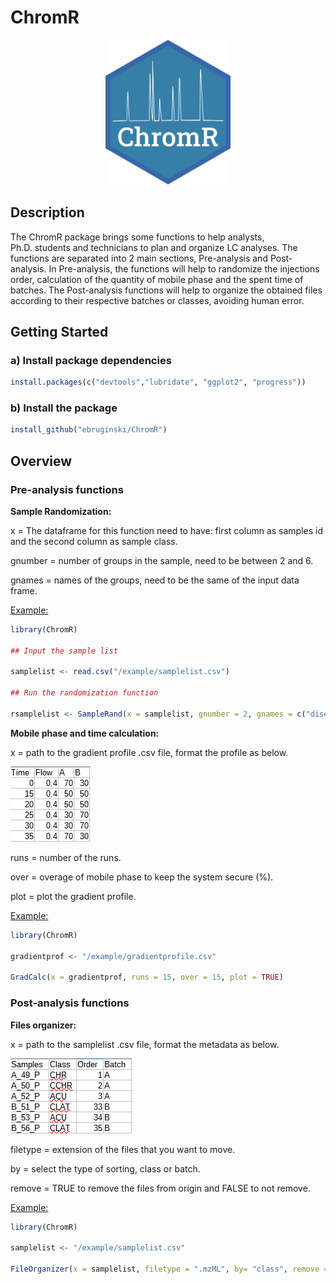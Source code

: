 ChromR
======

<p align="center">
<img src="https://github.com/ebruginski/ChromR/blob/master/docs/logo.png" weight="200" height = "231.8">
</p>

Description
-----------

The ChromR package brings some functions to help analysts,
Ph.D. students and technicians to plan and organize LC analyses. The
functions are separated into 2 main sections, Pre-analysis and
Post-analysis. In Pre-analysis, the functions will help to randomize the
injections order, calculation of the quantity of mobile phase and the
spent time of batches. The Post-analysis functions will help to organize
the obtained files according to their respective batches or classes,
avoiding human error.

Getting Started
---------------

### a) Install package dependencies

``` r
install.packages(c("devtools","lubridate", "ggplot2", "progress"))
```

### b) Install the package

``` r
install_github("ebruginski/ChromR")
```

Overview
--------

### Pre-analysis functions

<b>Sample Randomization:</b>

x = The dataframe for this function need to have: first column as
samples id and the second column as sample class.

gnumber = number of groups in the sample, need to be between 2 and 6.

gnames = names of the groups, need to be the same of the input data
frame.

<u>Example:</u>

``` r
library(ChromR)

## Input the sample list

samplelist <- read.csv("/example/samplelist.csv")

## Run the randomization function

rsamplelist <- SampleRand(x = samplelist, gnumber = 2, gnames = c("disease", "health"))
```

<b>Mobile phase and time calculation:</b>

x = path to the gradient profile .csv file, format the profile as below.

<p align="left">
<img src="https://github.com/ebruginski/ChromR/blob/master/docs/ex_gradient_prof.png">
</p>

runs = number of the runs.

over = overage of mobile phase to keep the system secure (%).

plot = plot the gradient profile.

<u>Example:</u>
``` r
library(ChromR)

gradientprof <- "/example/gradientprofile.csv"

GradCalc(x = gradientprof, runs = 15, over = 15, plot = TRUE)
```

### Post-analysis functions

<b>Files organizer:</b>

x = path to the samplelist .csv file, format the metadata as below.

<p align="left">
<img src="https://github.com/ebruginski/ChromR/blob/master/docs/ex_samplelist.png">
</p>

filetype = extension of the files that you want to move.

by = select the type of sorting, class or batch.

remove = TRUE to remove the files from origin and FALSE to not remove.

<u>Example:</u>
``` r
library(ChromR)

samplelist <- "/example/samplelist.csv"

FileOrganizer(x = samplelist, filetype = ".mzML", by= "class", remove = FALSE)
```
